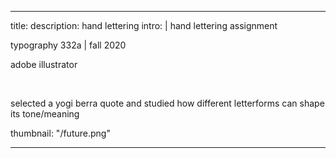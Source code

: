 ---

title: 
description: hand lettering
intro: |
hand lettering assignment

typography 332a | fall 2020

adobe illustrator

​

selected a yogi berra quote and studied how different letterforms can shape its tone/meaning

thumbnail: "/future.png"

---
